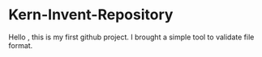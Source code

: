 # Kern-Invent-Repository

Hello , this is my first github project. I brought a simple tool to validate file format. 
